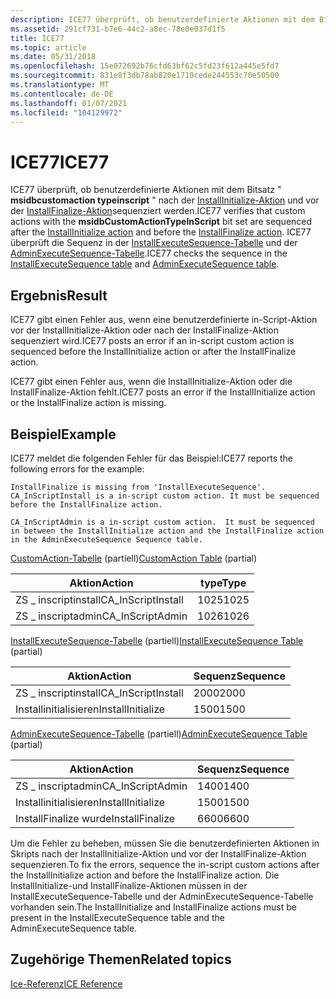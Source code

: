 ```yaml
---
description: ICE77 überprüft, ob benutzerdefinierte Aktionen mit dem Bitsatz "msidbcustomaction typeinscript" nach der InstallInitialize-Aktion und vor der InstallFinalize-Aktion sequenziert werden.
ms.assetid: 291cf731-b7e6-44c2-a8ec-78e0e037d1f5
title: ICE77
ms.topic: article
ms.date: 05/31/2018
ms.openlocfilehash: 15e072692b76cfd63bf62c5fd23f612a445e5fd7
ms.sourcegitcommit: 831e8f3db78ab820e1710cede244553c70e50500
ms.translationtype: MT
ms.contentlocale: de-DE
ms.lasthandoff: 01/07/2021
ms.locfileid: "104129972"
---
```

# <a name="ice77"></a><span data-ttu-id="89a99-103">ICE77</span><span class="sxs-lookup"><span data-stu-id="89a99-103">ICE77</span></span>

<span data-ttu-id="89a99-104">ICE77 überprüft, ob benutzerdefinierte Aktionen mit dem Bitsatz " **msidbcustomaction typeinscript** " nach der [InstallInitialize-Aktion](installinitialize-action.md) und vor der [InstallFinalize-Aktion](installfinalize-action.md)sequenziert werden.</span><span class="sxs-lookup"><span data-stu-id="89a99-104">ICE77 verifies that custom actions with the **msidbCustomActionTypeInScript** bit set are sequenced after the [InstallInitialize action](installinitialize-action.md) and before the [InstallFinalize action](installfinalize-action.md).</span></span> <span data-ttu-id="89a99-105">ICE77 überprüft die Sequenz in der [InstallExecuteSequence-Tabelle](installexecutesequence-table.md) und der [AdminExecuteSequence-Tabelle](adminexecutesequence-table.md).</span><span class="sxs-lookup"><span data-stu-id="89a99-105">ICE77 checks the sequence in the [InstallExecuteSequence table](installexecutesequence-table.md) and [AdminExecuteSequence table](adminexecutesequence-table.md).</span></span>

## <a name="result"></a><span data-ttu-id="89a99-106">Ergebnis</span><span class="sxs-lookup"><span data-stu-id="89a99-106">Result</span></span>

<span data-ttu-id="89a99-107">ICE77 gibt einen Fehler aus, wenn eine benutzerdefinierte in-Script-Aktion vor der InstallInitialize-Aktion oder nach der InstallFinalize-Aktion sequenziert wird.</span><span class="sxs-lookup"><span data-stu-id="89a99-107">ICE77 posts an error if an in-script custom action is sequenced before the InstallInitialize action or after the InstallFinalize action.</span></span>

<span data-ttu-id="89a99-108">ICE77 gibt einen Fehler aus, wenn die InstallInitialize-Aktion oder die InstallFinalize-Aktion fehlt.</span><span class="sxs-lookup"><span data-stu-id="89a99-108">ICE77 posts an error if the InstallInitialize action or the InstallFinalize action is missing.</span></span>

## <a name="example"></a><span data-ttu-id="89a99-109">Beispiel</span><span class="sxs-lookup"><span data-stu-id="89a99-109">Example</span></span>

<span data-ttu-id="89a99-110">ICE77 meldet die folgenden Fehler für das Beispiel:</span><span class="sxs-lookup"><span data-stu-id="89a99-110">ICE77 reports the following errors for the example:</span></span>

``` syntax
InstallFinalize is missing from 'InstallExecuteSequence'. 
CA_InScriptInstall is a in-script custom action. It must be sequenced 
before the InstallFinalize action.
 
CA_InScriptAdmin is a in-script custom action.  It must be sequenced 
in between the InstallInitialize action and the InstallFinalize action 
in the AdminExecuteSequence Sequence table.
```

<span data-ttu-id="89a99-111">[CustomAction-Tabelle](customaction-table.md) (partiell)</span><span class="sxs-lookup"><span data-stu-id="89a99-111">[CustomAction Table](customaction-table.md) (partial)</span></span>



| <span data-ttu-id="89a99-112">Aktion</span><span class="sxs-lookup"><span data-stu-id="89a99-112">Action</span></span>              | <span data-ttu-id="89a99-113">type</span><span class="sxs-lookup"><span data-stu-id="89a99-113">Type</span></span> |
|---------------------|------|
| <span data-ttu-id="89a99-114">ZS \_ inscriptinstall</span><span class="sxs-lookup"><span data-stu-id="89a99-114">CA\_InScriptInstall</span></span> | <span data-ttu-id="89a99-115">1025</span><span class="sxs-lookup"><span data-stu-id="89a99-115">1025</span></span> |
| <span data-ttu-id="89a99-116">ZS \_ inscriptadmin</span><span class="sxs-lookup"><span data-stu-id="89a99-116">CA\_InScriptAdmin</span></span>   | <span data-ttu-id="89a99-117">1026</span><span class="sxs-lookup"><span data-stu-id="89a99-117">1026</span></span> |



 

<span data-ttu-id="89a99-118">[InstallExecuteSequence-Tabelle](installexecutesequence-table.md) (partiell)</span><span class="sxs-lookup"><span data-stu-id="89a99-118">[InstallExecuteSequence Table](installexecutesequence-table.md) (partial)</span></span>



| <span data-ttu-id="89a99-119">Aktion</span><span class="sxs-lookup"><span data-stu-id="89a99-119">Action</span></span>              | <span data-ttu-id="89a99-120">Sequenz</span><span class="sxs-lookup"><span data-stu-id="89a99-120">Sequence</span></span> |
|---------------------|----------|
| <span data-ttu-id="89a99-121">ZS \_ inscriptinstall</span><span class="sxs-lookup"><span data-stu-id="89a99-121">CA\_InScriptInstall</span></span> | <span data-ttu-id="89a99-122">2000</span><span class="sxs-lookup"><span data-stu-id="89a99-122">2000</span></span>     |
| <span data-ttu-id="89a99-123">Installinitialisieren</span><span class="sxs-lookup"><span data-stu-id="89a99-123">InstallInitialize</span></span>   | <span data-ttu-id="89a99-124">1500</span><span class="sxs-lookup"><span data-stu-id="89a99-124">1500</span></span>     |



 

<span data-ttu-id="89a99-125">[AdminExecuteSequence-Tabelle](adminexecutesequence-table.md) (partiell)</span><span class="sxs-lookup"><span data-stu-id="89a99-125">[AdminExecuteSequence Table](adminexecutesequence-table.md) (partial)</span></span>



| <span data-ttu-id="89a99-126">Aktion</span><span class="sxs-lookup"><span data-stu-id="89a99-126">Action</span></span>            | <span data-ttu-id="89a99-127">Sequenz</span><span class="sxs-lookup"><span data-stu-id="89a99-127">Sequence</span></span> |
|-------------------|----------|
| <span data-ttu-id="89a99-128">ZS \_ inscriptadmin</span><span class="sxs-lookup"><span data-stu-id="89a99-128">CA\_InScriptAdmin</span></span> | <span data-ttu-id="89a99-129">1400</span><span class="sxs-lookup"><span data-stu-id="89a99-129">1400</span></span>     |
| <span data-ttu-id="89a99-130">Installinitialisieren</span><span class="sxs-lookup"><span data-stu-id="89a99-130">InstallInitialize</span></span> | <span data-ttu-id="89a99-131">1500</span><span class="sxs-lookup"><span data-stu-id="89a99-131">1500</span></span>     |
| <span data-ttu-id="89a99-132">InstallFinalize wurde</span><span class="sxs-lookup"><span data-stu-id="89a99-132">InstallFinalize</span></span>   | <span data-ttu-id="89a99-133">6600</span><span class="sxs-lookup"><span data-stu-id="89a99-133">6600</span></span>     |



 

<span data-ttu-id="89a99-134">Um die Fehler zu beheben, müssen Sie die benutzerdefinierten Aktionen in Skripts nach der InstallInitialize-Aktion und vor der InstallFinalize-Aktion sequenzieren.</span><span class="sxs-lookup"><span data-stu-id="89a99-134">To fix the errors, sequence the in-script custom actions after the InstallInitialize action and before the InstallFinalize action.</span></span> <span data-ttu-id="89a99-135">Die InstallInitialize-und InstallFinalize-Aktionen müssen in der InstallExecuteSequence-Tabelle und der AdminExecuteSequence-Tabelle vorhanden sein.</span><span class="sxs-lookup"><span data-stu-id="89a99-135">The InstallInitialize and InstallFinalize actions must be present in the InstallExecuteSequence table and the AdminExecuteSequence table.</span></span>

## <a name="related-topics"></a><span data-ttu-id="89a99-136">Zugehörige Themen</span><span class="sxs-lookup"><span data-stu-id="89a99-136">Related topics</span></span>

<dl> <dt>

[<span data-ttu-id="89a99-137">Ice-Referenz</span><span class="sxs-lookup"><span data-stu-id="89a99-137">ICE Reference</span></span>](ice-reference.md)
</dt> </dl>

 

 



